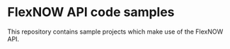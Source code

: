 # FlexNOW API code samples

This repository contains sample projects which make use of the FlexNOW API.